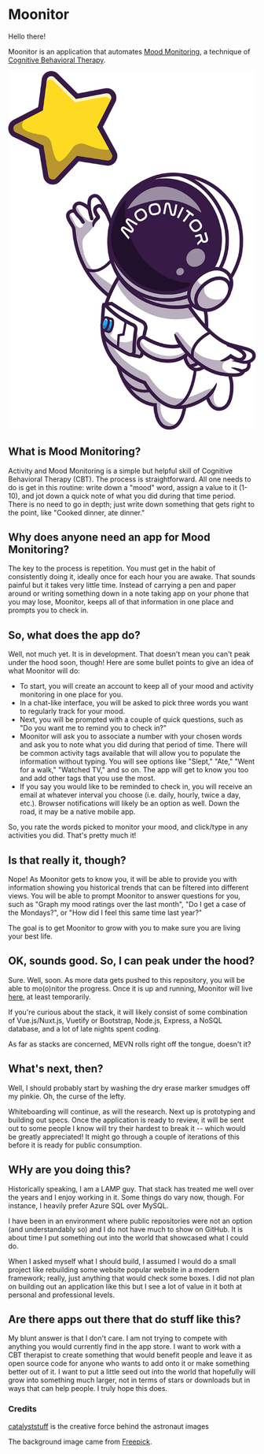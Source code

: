 # Moonitor


Hello there!

Moonitor is an application that automates [Mood Monitoring](https://cbtwestport.com/cbt-tools-activity-mood-monitoring-and-pleasant-event-scheduling/#:~:text=In%20CBT%2C%20you%20may%20be,different%20pleasant%20activity%20lists%20online.), a technique of [Cognitive Behavioral Therapy](https://www.apa.org/ptsd-guideline/patients-and-families/cognitive-behavioral).

![Monitoring your mood to the moon and back](assets/img/moonitor-star-splash.png)


## What is Mood Monitoring?

Activity and Mood Monitoring is a simple but helpful skill of Cognitive Behavioral Therapy (CBT). The process is straightforward. All one needs to do is get in this routine: write down a "mood" word, assign a value to it (1-10), and jot down a quick note of what you did during that time period. There is no need to go in depth; just write down something that gets right to the point, like "Cooked dinner, ate dinner."


## Why does anyone need an app for Mood Monitoring?

The key to the process is repetition. You must get in the habit of consistently doing it, ideally once for each hour you are awake. That sounds painful but it takes very little time. Instead of carrying a pen and paper around or writing something down in a note taking app on your phone that you may lose, Moonitor, keeps all of that information in one place and prompts you to check in.


## So, what does the app do?

Well, not much yet. It is in development. That doesn't mean you can't peak under the hood soon, though! Here are some bullet points to give an idea of what Moonitor will do:

* To start, you will create an account to keep all of your mood and activity monitoring in one place for you.
* In a chat-like interface, you will be asked to pick three words you want to regularly track for your mood. 
* Next, you will be prompted with a couple of quick questions, such as "Do you want me to remind you to check in?"
* Moonitor will ask you to associate a number with your chosen words and ask you to note what you did during that period of time. There will be common activity tags available that will allow you to populate the information without typing. You will see options like "Slept," "Ate," "Went for a walk," "Watched TV," and so on. The app will get to know you too and add other tags that you use the most.
* If you say you would like to be reminded to check in, you will receive an email at whatever interval you choose (i.e. daily, hourly, twice a day, etc.). Browser notifications will likely be an option as well. Down the road, it may be a native mobile app.

So, you rate the words picked to monitor your mood, and click/type in any activities you did. That's pretty much it! 


## Is that really it, though?

Nope! As Moonitor gets to know you, it will be able to provide you with information showing you historical trends that can be filtered into different views. You will be able to prompt Moonitor to answer questions for you, such as "Graph my mood ratings over the last month", "Do I get a case of the Mondays?", or "How did I feel this same time last year?" 

The goal is to get Moonitor to grow with you to make sure you are living your best life.


## OK, sounds good. So, I can peak under the hood?

Sure. Well, soon. As more data gets pushed to this repository, you will be able to mo(o)nitor the progress. Once it is up and running, Moonitor will live [here](https://moonitor.allora.group/), at least temporarily.

If you're curious about the stack, it will likely consist of some combination of Vue.js/Nuxt.js, Vuetify or Bootstrap, Node.js, Express, a NoSQL database, and a lot of late nights spent coding. 

As far as stacks are concerned, MEVN rolls right off the tongue, doesn't it?


## What's next, then?

Well, I should probably start by washing the dry erase marker smudges off my pinkie. Oh, the curse of the lefty. 

Whiteboarding will continue, as will the research. Next up is prototyping and building out specs. Once the application is ready to review, it will be sent out to some people I know will try their hardest to break it -- which would be greatly appreciated! It might go through a couple of iterations of this before it is ready for public consumption.


## WHy are you doing this?

Historically speaking, I am a LAMP guy. That stack has treated me well over the years and I enjoy working in it. Some things do vary now, though. For instance, I heavily prefer Azure SQL over MySQL. 

I have been in an environment where public repositories were not an option (and understandably so) and I do not have much to show on GitHub. It is about time I put something out into the world that showcased what I could do.

When I asked myself what I should build, I assumed I would do a small project like rebuilding some website popular website in a modern framework; really, just anything that would check some boxes. I did not plan on building out an application like this but I see a lot of value in it both at personal and professional levels.


## Are there apps out there that do stuff like this?

My blunt answer is that I don't care. I am not trying to compete with anything you would currently find in the app store. I want to work with a CBT therapist to create something that would benefit people and leave it as open source code for anyone who wants to add onto it or make something better out of it. I want to put a little seed out into the world that hopefully will grow into something much larger, not in terms of stars or downloads but in ways that can help people. I truly hope this does.


### Credits

[catalyststuff](https://www.freepik.com/free-vector/astronaut-catching-star-cartoon-vector-icon-illustration-science-technology-icon-concept-isolated-premium-vector-flat-cartoon-style_16844015.htm#query=astronaut&position=24&from_view=search&track=sph) is the creative force behind the astronaut images

The background image came from [Freepick](https://www.freepik.com/free-vector/falling-stars-beautiful-night-background_5376553.htm#page=2&query=space&position=18&from_view=search&track=sph).